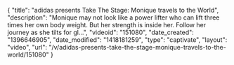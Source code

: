 {
    "title": "adidas presents Take The Stage: Monique travels to the World",
    "description": "Monique may not look like a power lifter who can lift three times her own body weight. But her strength is inside her. Follow her journey as she tilts for gl...",
    "videoid": "151080",
    "date_created": "1396646905",
    "date_modified": "1418181259",
    "type": "captivate",
    "layout": "video",
    "url": "\/v\/adidas-presents-take-the-stage-monique-travels-to-the-world\/151080"
}